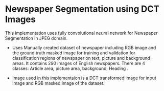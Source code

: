 # Newspaper Segmentation using DCT Images

This implementation uses fully convolutional neural network for Newspaper Segmentation in JPEG domain.

* Uses Manually created dataset of newspaper including RGB image and the ground truth masked image for training and validation for classification regions of newspaper on text, picture and background areas. It contains 290 images of English newspapers. There are 4 classes: Article area, picture area, background, Heading .

* Image used in this implementaion is a DCT transformed image for input image and RGB masked image of the dataset.
